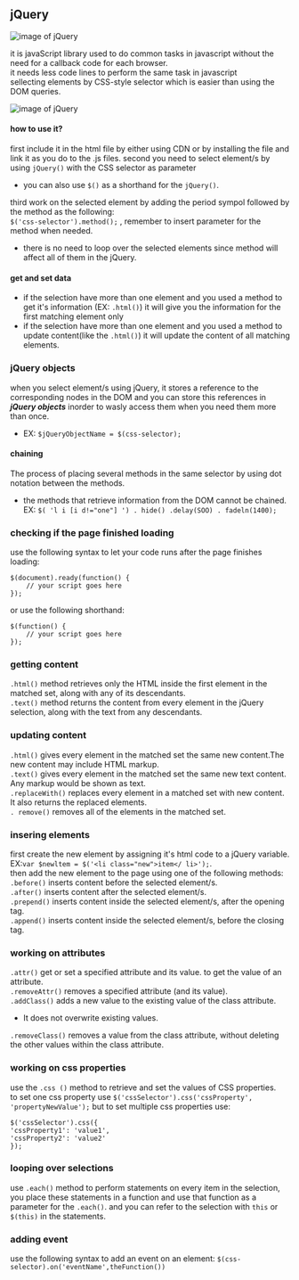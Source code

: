 ## jQuery

![image of jQuery](https://cdn.educba.com/academy/wp-content/uploads/2019/05/what-is-jquery-1.png)

it is javaScript library used to do common tasks in javascript without the need for a callback code for each browser.  
it needs less code lines to perform the same task in javascript  
sellecting elements by CSS-style selector which is easier than using the DOM queries.  

![image of jQuery](https://mobilunity.com/wp-content/uploads/2018/05/jquery-vs-javascript.jpg)


#### **how to use it?**
first include it in the html file by either using CDN or by installing the file and link it as you do to the .js files.
second you need to select element/s by using `jQuery()` with the CSS selector as parameter
   - you can also use `$()` as a shorthand for the `jQuery()`.

third work on the selected element by adding the period sympol followed by the method as the following:  
`$('css-selector').method();` , remember to insert parameter for the method when needed.
   * there is no need to loop over the selected elements since method will affect all of them in the jQuery.

#### get and set data
- if the selection have more than one element and you used a method to get it's information (EX: `.html()`) it will give you the information for the first matching element only
- if the selection have more than one element and you used a method to update content(like the `.html()`) it will update the content of all matching elements.

### jQuery objects
when you select element/s using jQuery, it stores a reference to the corresponding nodes in the DOM and you can store this references in ***jQuery objects*** inorder to wasly access them when you need them more than once.  
   - EX: `$jQueryObjectName = $(css-selector);`

#### chaining
The process of placing several methods in the same selector by using dot notation between the methods.
   * the methods that retrieve information from the DOM cannot be chained.  
EX: `$( 'l i [i d!="one"] ') . hide() .delay(SOO) . fadeln(1400);`

### checking if the page finished loading
use the following syntax to let your code runs after the page finishes loading:
```
$(document).ready(function() {
    // your script goes here
});
```
or use the following shorthand:
```
$(function() {
    // your script goes here
});
```
### getting content
`.html()` method retrieves only the HTML inside the first element in the matched set, along with any of its descendants.  
`.text()` method returns the content from every element in the jQuery selection, along with the text from any descendants.
### updating content
`.html()` gives every element in the matched set the same new content.The new content may include HTML markup.  
`.text()` gives every element in the matched set the same new text content. Any markup would be shown as text.  
`.replaceWith()` replaces every element in a matched set with new content. It also returns the replaced elements.  
`. remove()` removes all of the elements in the matched set.  
### insering elements
first create the new element by assigning it's html code to a jQuery variable. EX:`var $newltem = $('<li class="new">item</ li>');`.  
then add the new element to the page using one of the following methods:  
`.before()` inserts content before the selected element/s.  
`.after()` inserts content after the selected element/s.  
`.prepend()` inserts content inside the selected element/s, after the opening tag.  
`.append()` inserts content inside the selected element/s, before the closing tag.  
### working on attributes
`.attr()` get or set a specified attribute and its value. to get the value of an attribute.  
`.removeAttr()` removes a specified attribute (and its value).  
`.addClass()` adds a new value to the existing value of the class attribute.
   * It does not overwrite existing values.  

`.removeClass()` removes a value from the class attribute, without deleting the other values within the class attribute.  
### working on css properties
use the `.css ()` method to retrieve and set the values of CSS properties.  
to set one css property use `$('cssSelector').css('cssProperty', 'propertyNewValue');` but to set multiple css properties use:  
```
$('cssSelector').css({
'cssProperty1': 'value1',
'cssProperty2': 'value2'
});
```  
### looping over selections
use `.each()` method to perform statements on every item in the selection, you place these statements in a function and use that function as a parameter for the `.each()`. and you can refer to the selection with `this` or `$(this)` in the statements.  
### adding event
use the following syntax to add an event on an element: `$(css-selector).on('eventName',theFunction())`  
